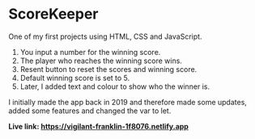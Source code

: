 # ScoreKeeper 

One of my first projects using HTML, CSS and JavaScript. 

1) You input a number for the winning score.
2) The player who reaches the winning score wins.
3) Resent button to reset the scores and winning score.
4) Default winning score is set to 5.
5) Later, I added text and colour to show who the winner is.

I initially made the app back in 2019 and therefore made some updates, added some features and changed the var to let. 

<b>Live link: https://vigilant-franklin-1f8076.netlify.app</b>
